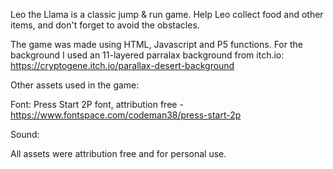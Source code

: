 Leo the Llama is a classic jump & run game. Help Leo collect food and other items, and don't forget to avoid the obstacles.

The game was made using HTML, Javascript and P5 functions.
For the background I used an 11-layered parralax background from itch.io:
https://cryptogene.itch.io/parallax-desert-background

Other assets used in the game:

Font: Press Start 2P font, attribution free - https://www.fontspace.com/codeman38/press-start-2p

Sound:

All assets were attribution free and for personal use.
